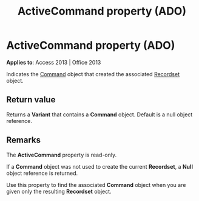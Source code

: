﻿---
title: ActiveCommand property (ADO)
TOCTitle: ActiveCommand property (ADO)
ms:assetid: 41c19008-cbf7-ade9-b4ab-e908a16784ac
ms:mtpsurl: https://msdn.microsoft.com/library/JJ249190(v=office.15)
ms:contentKeyID: 48544459
ms.date: 10/17/2018
mtps_version: v=office.15
---

# ActiveCommand property (ADO)

**Applies to**: Access 2013 | Office 2013

Indicates the [Command](command-object-ado.md) object that created the associated [Recordset](recordset-object-ado.md) object.

## Return value

Returns a **Variant** that contains a **Command** object. Default is a null object reference.

## Remarks

The **ActiveCommand** property is read-only.

If a **Command** object was not used to create the current **Recordset**, a **Null** object reference is returned.

Use this property to find the associated **Command** object when you are given only the resulting **Recordset** object.

